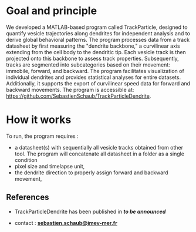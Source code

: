 # Goal and principle

We developed a MATLAB-based program called TrackParticle, designed to quantify vesicle trajectories along dendrites for independent analysis and to derive global behavioral patterns. 
The program processes data from a track datasheet by first measuring the "dendrite backbone," a curvilinear axis extending from the cell body to the dendritic tip. 
Each vesicle track is then projected onto this backbone to assess track properties. 
Subsequently, tracks are segmented into subcategories based on their movement: immobile, forward, and backward. 
The program facilitates visualization of individual dendrites and provides statistical analyses for entire datasets. 
Additionally, it supports the export of curvilinear speed data for forward and backward movements. 
The program is accessible at: https://github.com/SebastienSchaub/TrackParticleDendrite.

# How it works 
To run, the program requires :

- a datasheet(s) with sequentially all vesicle tracks obtained from other tool. The program will concatenate all datasheet in a folder as a single condition
- pixel size and timelapse unit,
- the dendrite direction to properly assign forward and backward movement,
 
 ## References

- TrackParticleDendrite has been published in ***to be announced***

- contact : **sebastien.schaub@imev-mer.fr**
